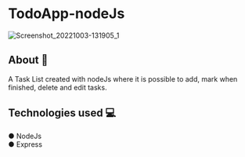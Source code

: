 # TodoApp-nodeJs

![Screenshot_20221003-131905_1](https://user-images.githubusercontent.com/75839810/193890004-95549379-0572-4cf7-9b31-44534efb259d.jpg)

## About 📃
A Task List created with nodeJs where it 
is possible to add, mark when finished, 
delete and edit tasks.

## Technologies used 💻
● NodeJs
<br/>
● Express
